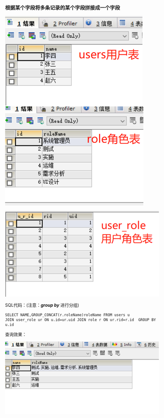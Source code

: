 ### 根据某个字段将多条记录的某个字段拼接成一个字段

![](/assets/1.png)![](/assets/2.png)

![](/assets/3.png)

SQL代码：\(注意：_**group by**_ 进行分组\)

```
SELECT NAME,GROUP_CONCAT(r.roleName)roleName FROM users u 
JOIN user_role ur ON u.id=ur.uid JOIN role r ON ur.rid=r.id  GROUP BY u.id
```

查询效果：

![](/assets/4.png)

